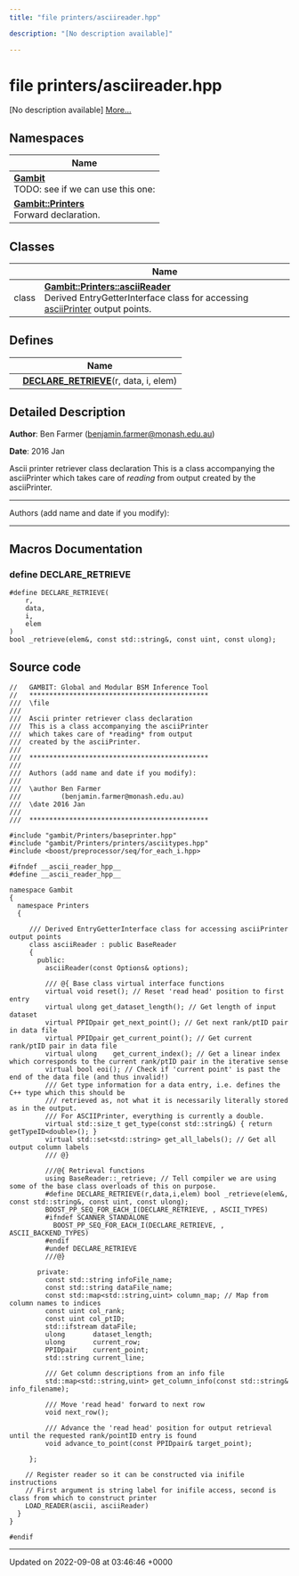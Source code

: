 ```yaml
---
title: "file printers/asciireader.hpp"

description: "[No description available]"

---
```


# file printers/asciireader.hpp

[No description available] [More...](#detailed-description)

## Namespaces

| Name           |
| -------------- |
| **[Gambit](/documentation/code/namespaces/namespacegambit/)** <br>TODO: see if we can use this one:  |
| **[Gambit::Printers](/documentation/code/namespaces/namespacegambit_1_1printers/)** <br>Forward declaration.  |

## Classes

|                | Name           |
| -------------- | -------------- |
| class | **[Gambit::Printers::asciiReader](/documentation/code/classes/classgambit_1_1printers_1_1asciireader/)** <br>Derived EntryGetterInterface class for accessing [asciiPrinter](/documentation/code/classes/classgambit_1_1printers_1_1asciiprinter/) output points.  |

## Defines

|                | Name           |
| -------------- | -------------- |
|  | **[DECLARE_RETRIEVE](/documentation/code/files/asciireader_8hpp/#define-declare-retrieve)**(r, data, i, elem)  |

## Detailed Description


**Author**: Ben Farmer ([benjamin.farmer@monash.edu.au](mailto:benjamin.farmer@monash.edu.au)) 

**Date**: 2016 Jan

Ascii printer retriever class declaration This is a class accompanying the asciiPrinter which takes care of _reading_ from output created by the asciiPrinter.



------------------

Authors (add name and date if you modify):



------------------




## Macros Documentation

### define DECLARE_RETRIEVE

```
#define DECLARE_RETRIEVE(
    r,
    data,
    i,
    elem
)
bool _retrieve(elem&, const std::string&, const uint, const ulong);
```


## Source code

```
//   GAMBIT: Global and Modular BSM Inference Tool
//   *********************************************
///  \file
///
///  Ascii printer retriever class declaration
///  This is a class accompanying the asciiPrinter
///  which takes care of *reading* from output
///  created by the asciiPrinter.
///
///  *********************************************
///
///  Authors (add name and date if you modify):
///
///  \author Ben Farmer
///          (benjamin.farmer@monash.edu.au)
///  \date 2016 Jan
///
///  *********************************************

#include "gambit/Printers/baseprinter.hpp"
#include "gambit/Printers/printers/asciitypes.hpp"
#include <boost/preprocessor/seq/for_each_i.hpp>

#ifndef __ascii_reader_hpp__
#define __ascii_reader_hpp__

namespace Gambit
{
  namespace Printers
  {

     /// Derived EntryGetterInterface class for accessing asciiPrinter output points
     class asciiReader : public BaseReader
     {
       public:
         asciiReader(const Options& options);

         /// @{ Base class virtual interface functions
         virtual void reset(); // Reset 'read head' position to first entry
         virtual ulong get_dataset_length(); // Get length of input dataset
         virtual PPIDpair get_next_point(); // Get next rank/ptID pair in data file
         virtual PPIDpair get_current_point(); // Get current rank/ptID pair in data file
         virtual ulong    get_current_index(); // Get a linear index which corresponds to the current rank/ptID pair in the iterative sense
         virtual bool eoi(); // Check if 'current point' is past the end of the data file (and thus invalid!)
         /// Get type information for a data entry, i.e. defines the C++ type which this should be
         /// retrieved as, not what it is necessarily literally stored as in the output.
         /// For ASCIIPrinter, everything is currently a double.
         virtual std::size_t get_type(const std::string&) { return getTypeID<double>(); }
         virtual std::set<std::string> get_all_labels(); // Get all output column labels
         /// @}

         ///@{ Retrieval functions
         using BaseReader::_retrieve; // Tell compiler we are using some of the base class overloads of this on purpose.
         #define DECLARE_RETRIEVE(r,data,i,elem) bool _retrieve(elem&, const std::string&, const uint, const ulong);
         BOOST_PP_SEQ_FOR_EACH_I(DECLARE_RETRIEVE, , ASCII_TYPES)
         #ifndef SCANNER_STANDALONE
           BOOST_PP_SEQ_FOR_EACH_I(DECLARE_RETRIEVE, , ASCII_BACKEND_TYPES)
         #endif
         #undef DECLARE_RETRIEVE
         ///@}

       private:
         const std::string infoFile_name;
         const std::string dataFile_name;
         const std::map<std::string,uint> column_map; // Map from column names to indices
         const uint col_rank;
         const uint col_ptID;
         std::ifstream dataFile;
         ulong       dataset_length;
         ulong       current_row;
         PPIDpair    current_point;
         std::string current_line;

         /// Get column descriptions from an info file
         std::map<std::string,uint> get_column_info(const std::string& info_filename);

         /// Move 'read head' forward to next row
         void next_row();

         /// Advance the 'read head' position for output retrieval until the requested rank/pointID entry is found
         void advance_to_point(const PPIDpair& target_point);

     };

    // Register reader so it can be constructed via inifile instructions
    // First argument is string label for inifile access, second is class from which to construct printer
    LOAD_READER(ascii, asciiReader)
  }
}

#endif
```


-------------------------------

Updated on 2022-09-08 at 03:46:46 +0000
